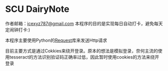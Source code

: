 # SCU DairyNote

作者邮箱：icexyz787@gmail.com
本程序的目的是实现每日自动打卡，避免每天定闹钟打卡:)

本程序主要使用Python的[Request](https://docs.python-requests.org/zh_CN/latest/)库来发送Http请求

目前主要方式是通过Cokkies来绕开登录。原本的想法是模拟登录，奈何主流的使用tesseract的方法识别验证码正确率过低，因此暂时使用cookies的方法来绕开登录